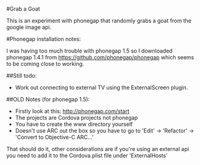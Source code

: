 #Grab a Goat

This is an experiment with phonegap that randomly grabs a goat from the google image api.

#Phonegap installation notes:

I was having too much trouble with phonegap 1.5 so I downloaded phonegap 1.4.1 from https://github.com/phonegap/phonegap which seems to be coming close to working.

##Still todo:

- Work out connecting to external TV using the ExternalScreen plugin. 

##OLD Notes (for phonegap 1.5):

- Firstly look at this: http://phonegap.com/start
- The projects are Cordova projects not phonegap
- You have to create the www directory yourself
- Doesn't use ARC out the box so you have to go to 'Edit' -> 'Refactor' -> 'Convert to Objective-C ARC...'

That should do it, other considerations are if you're using an external api you need to add it to the Cordova.plist file under 'ExternalHosts'

